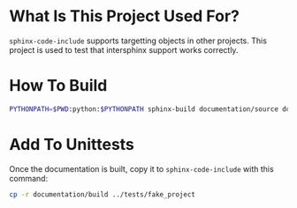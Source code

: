 What Is This Project Used For?
==============================

`sphinx-code-include` supports targetting objects in other projects. This
project is used to test that intersphinx support works correctly.


How To Build
============

```bash
PYTHONPATH=$PWD:python:$PYTHONPATH sphinx-build documentation/source documentation/build
```


Add To Unittests
================

Once the documentation is built, copy it to `sphinx-code-include` with this command:

```bash
cp -r documentation/build ../tests/fake_project
```
